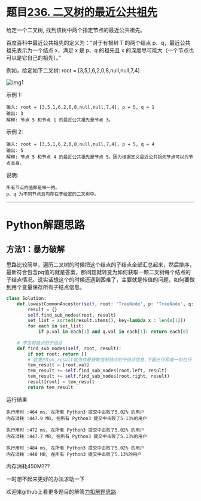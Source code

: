 # 题目[236. 二叉树的最近公共祖先](https://leetcode-cn.com/problems/lowest-common-ancestor-of-a-binary-tree/)

给定一个二叉树, 找到该树中两个指定节点的最近公共祖先。

百度百科中最近公共祖先的定义为：“对于有根树 T 的两个结点 p、q，最近公共祖先表示为一个结点 x，满足 x 是 p、q 的祖先且 x 的深度尽可能大（一个节点也可以是它自己的祖先）。”

例如，给定如下二叉树:  root = [3,5,1,6,2,0,8,null,null,7,4]

 ![img1](https://assets.leetcode-cn.com/aliyun-lc-upload/uploads/2018/12/15/binarytree.png)

示例 1:

```
输入: root = [3,5,1,6,2,0,8,null,null,7,4], p = 5, q = 1
输出: 3
解释: 节点 5 和节点 1 的最近公共祖先是节点 3。
```



示例 2:

```
输入: root = [3,5,1,6,2,0,8,null,null,7,4], p = 5, q = 4
输出: 5
解释: 节点 5 和节点 4 的最近公共祖先是节点 5。因为根据定义最近公共祖先节点可以为节点本身。
```



 

说明:

    所有节点的值都是唯一的。
    p、q 为不同节点且均存在于给定的二叉树中。

*****

# Python解题思路

## 方法1：暴力破解

思路比较简单，遍历二叉树的时候把这个结点的子结点全部汇总起来，然后排序，最新符合包含pq值的就是答案，那问题就转变为如何获取一颗二叉树每个结点的子结点情况。说实话想这个的时候还遇到困难了，主要就是传值的问题，如何要做到用个变量保存所有子结点信息。

```python
class Solution:
    def lowestCommonAncestor(self, root: 'TreeNode', p: 'TreeNode', q: 'TreeNode') -> 'TreeNode':
        result = {}
        self.find_sub_nodes(root, result)
        set_list = sorted(result.items(), key=lambda x : len(x[1]))
        for each in set_list:
            if p.val in each[1] and q.val in each[1]: return each[0]
        
	# 求当前结点的子结点
    def find_sub_nodes(self, root, result):
        if not root: return []
        # 这里的tem_result就当作是获取当前结点的子结点信息,下面三行写成一句也行
        tem_result = [root.val]
        tem_result += self.find_sub_nodes(root.left, result)
        tem_result += self.find_sub_nodes(root.right, result)
        result[root] = tem_result
        return tem_result
```

运行结果

```
执行用时 :464 ms, 在所有 Python3 提交中击败了5.02% 的用户
内存消耗 :447.9 MB, 在所有 Python3 提交中击败了5.13%的用户

执行用时 :472 ms, 在所有 Python3 提交中击败了5.02% 的用户
内存消耗 :447.7 MB, 在所有 Python3 提交中击败了5.13%的用户

执行用时 :484 ms, 在所有 Python3 提交中击败了5.02% 的用户
内存消耗 :448 MB, 在所有 Python3 提交中击败了5.13%的用户
```

内存消耗450M??? 

一时想不起来更好的办法求助一下



欢迎来github上看更多题目的解答[力扣解题思路](https://github.com/WRAllen/LeetCode)

  